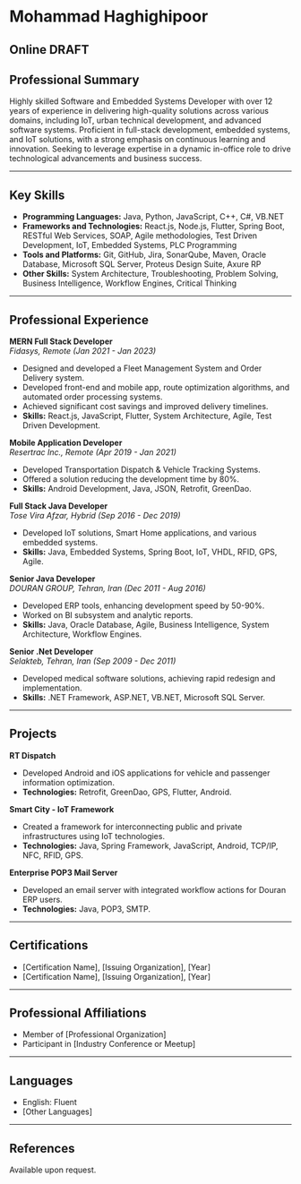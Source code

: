 

# Mohammad Haghighipoor
Online  DRAFT
----

## Professional Summary
Highly skilled Software and Embedded Systems Developer with over 12 years of experience in delivering high-quality solutions across various domains, including IoT, urban technical development, and advanced software systems. Proficient in full-stack development, embedded systems, and IoT solutions, with a strong emphasis on continuous learning and innovation. Seeking to leverage expertise in a dynamic in-office role to drive technological advancements and business success.

----

## Key Skills
- **Programming Languages:** Java, Python, JavaScript, C++, C#, VB.NET
- **Frameworks and Technologies:** React.js, Node.js, Flutter, Spring Boot, RESTful Web Services, SOAP, Agile methodologies, Test Driven Development, IoT, Embedded Systems, PLC Programming
- **Tools and Platforms:** Git, GitHub, Jira, SonarQube, Maven, Oracle Database, Microsoft SQL Server, Proteus Design Suite, Axure RP
- **Other Skills:** System Architecture, Troubleshooting, Problem Solving, Business Intelligence, Workflow Engines, Critical Thinking

----

## Professional Experience

**MERN Full Stack Developer**  
*Fidasys, Remote (Jan 2021 - Jan 2023)*  
- Designed and developed a Fleet Management System and Order Delivery system.
- Developed front-end and mobile app, route optimization algorithms, and automated order processing systems.
- Achieved significant cost savings and improved delivery timelines.
- **Skills:** React.js, JavaScript, Flutter, System Architecture, Agile, Test Driven Development.

**Mobile Application Developer**  
*Resertrac Inc., Remote (Apr 2019 - Jan 2021)*  
- Developed Transportation Dispatch & Vehicle Tracking Systems.
- Offered a solution reducing the development time by 80%.
- **Skills:** Android Development, Java, JSON, Retrofit, GreenDao.

**Full Stack Java Developer**  
*Tose Vira Afzar, Hybrid (Sep 2016 - Dec 2019)*  
- Developed IoT solutions, Smart Home applications, and various embedded systems.
- **Skills:** Java, Embedded Systems, Spring Boot, IoT, VHDL, RFID, GPS, Agile.

**Senior Java Developer**  
*DOURAN GROUP, Tehran, Iran (Dec 2011 - Aug 2016)*  
- Developed ERP tools, enhancing development speed by 50-90%.
- Worked on BI subsystem and analytic reports.
- **Skills:** Java, Oracle Database, Agile, Business Intelligence, System Architecture, Workflow Engines.

**Senior .Net Developer**  
*Selakteb, Tehran, Iran (Sep 2009 - Dec 2011)*  
- Developed medical software solutions, achieving rapid redesign and implementation.
- **Skills:** .NET Framework, ASP.NET, VB.NET, Microsoft SQL Server.

----

## Projects

**RT Dispatch**  
- Developed Android and iOS applications for vehicle and passenger information optimization.
- **Technologies:** Retrofit, GreenDao, GPS, Flutter, Android.

**Smart City - IoT Framework**  
- Created a framework for interconnecting public and private infrastructures using IoT technologies.
- **Technologies:** Java, Spring Framework, JavaScript, Android, TCP/IP, NFC, RFID, GPS.

**Enterprise POP3 Mail Server**  
- Developed an email server with integrated workflow actions for Douran ERP users.
- **Technologies:** Java, POP3, SMTP.

----

## Certifications
- [Certification Name], [Issuing Organization], [Year]
- [Certification Name], [Issuing Organization], [Year]

----

## Professional Affiliations
- Member of [Professional Organization]
- Participant in [Industry Conference or Meetup]

----

## Languages
- English: Fluent
- [Other Languages]

----

## References
Available upon request.
